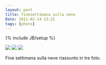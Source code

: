 ```yaml
---
layout: post
title: finesettimana sulla neve
Date: 2011-02-14 23:21
tags: [photo]
---
```

{% include JB/setup %} 

![](http://dl.dropbox.com/u/179731/3297857086.jpg)
![](http://dl.dropbox.com/u/179731/tumblr_lgmors6pS31qb0fqco2_1280.jpeg)
![](http://dl.dropbox.com/u/179731/tumblr_lgmors6pS31qb0fqco3_1280.jpeg)

Fine settimana sulla neve riassunto in tre foto.

